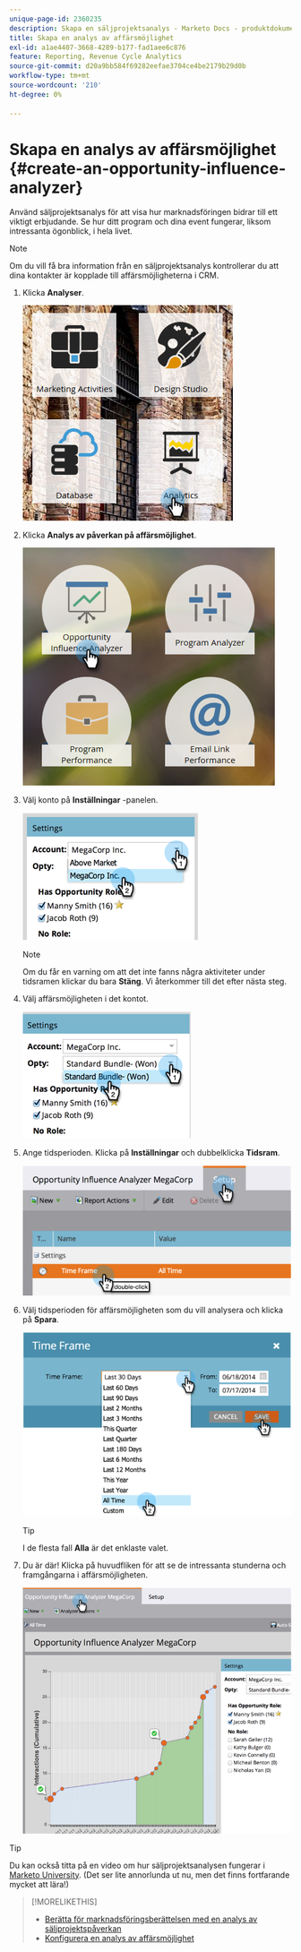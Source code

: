 ```yaml
---
unique-page-id: 2360235
description: Skapa en säljprojektsanalys - Marketo Docs - produktdokumentation
title: Skapa en analys av affärsmöjlighet
exl-id: a1ae4407-3668-4289-b177-fad1aee6c876
feature: Reporting, Revenue Cycle Analytics
source-git-commit: d20a9bb584f69282eefae3704ce4be2179b29d0b
workflow-type: tm+mt
source-wordcount: '210'
ht-degree: 0%

---
```


# Skapa en analys av affärsmöjlighet {#create-an-opportunity-influence-analyzer}

Använd säljprojektsanalys för att visa hur marknadsföringen bidrar till ett viktigt erbjudande. Se hur ditt program och dina event fungerar, liksom intressanta ögonblick, i hela livet.

>[!NOTE]
>
>Om du vill få bra information från en säljprojektsanalys kontrollerar du att dina kontakter är kopplade till affärsmöjligheterna i CRM.

1. Klicka **Analyser**.

   ![](assets/analytics.png)

1. Klicka **Analys av påverkan på affärsmöjlighet**.

   ![](assets/two.png)

1. Välj konto på **Inställningar** -panelen.

   ![](assets/image2014-9-17-8-3a56-3a32.png)

   >[!NOTE]
   >
   >Om du får en varning om att det inte fanns några aktiviteter under tidsramen klickar du bara **Stäng**. Vi återkommer till det efter nästa steg.

1. Välj affärsmöjligheten i det kontot.

   ![](assets/image2014-9-17-8-3a56-3a48.png)

1. Ange tidsperioden. Klicka på **Inställningar** och dubbelklicka **Tidsram**.

   ![](assets/image2014-9-17-8-3a57-3a17.png)

1. Välj tidsperioden för affärsmöjligheten som du vill analysera och klicka på **Spara**.

   ![](assets/image2014-9-17-8-3a57-3a27.png)

   >[!TIP]
   >
   >
   >I de flesta fall **Alla** är det enklaste valet.

1. Du är där! Klicka på huvudfliken för att se de intressanta stunderna och framgångarna i affärsmöjligheten.

   ![](assets/image2014-9-17-8-3a57-3a42.png)

>[!TIP]
>
>Du kan också titta på en video om hur säljprojektsanalysen fungerar i [Marketo University](https://learn.marketo.com). (Det ser lite annorlunda ut nu, men det finns fortfarande mycket att lära!)

>[!MORELIKETHIS]
>
>* [Berätta för marknadsföringsberättelsen med en analys av säljprojektspåverkan](/help/marketo/product-docs/reporting/revenue-cycle-analytics/opportunity-influence-analyzer/tell-the-marketing-story-with-an-opportunity-influence-analyzer.md)
>* [Konfigurera en analys av affärsmöjlighet](/help/marketo/product-docs/reporting/revenue-cycle-analytics/opportunity-influence-analyzer/configure-an-opportunity-influence-analyzer.md)
